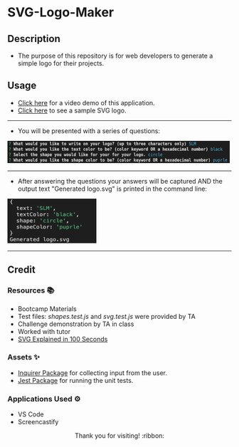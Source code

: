 # SVG-Logo-Maker

## Description

- The purpose of this repository is for web developers to generate a simple logo for their projects.

## Usage

- [Click here](*) for a video demo of this application.
- [Click here](*) to see a sample SVG logo.

---------------------------

- You will be presented with a series of questions:

<img src="./demo-images/demo1.png" width="500" height="50">

---------------------------

- After answering the questions your answers will be captured AND the output text "Generated logo.svg" is printed in the command line:

<img src="./demo-images/demo2.png" width="200" height="100">

---------------------------

## Credit

### Resources :books:
- Bootcamp Materials
- Test files: *shapes.test.js* and *svg.test.js* were provided by TA
- Challenge demonstration by TA in class
- Worked with tutor
- [SVG Explained in 100 Seconds](https://www.youtube.com/watch?v=emFMHH2Bfvo)

### Assets :sparkles:
- [Inquirer Package](https://www.npmjs.com/package/inquirer/v/8.2.4) for collecting input from the user.
- [Jest Package](https://www.npmjs.com/package/jest) for running the unit tests.

### Applications Used :gear:
- VS Code
- Screencastify

<p align="center">Thank you for visiting! :ribbon:</p>
